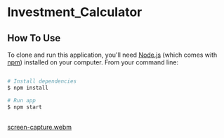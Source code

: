 # Investment_Calculator


## How To Use

To clone and run this application, you'll need [Node.js](https://nodejs.org/en/download/) (which comes with [npm](http://npmjs.com)) installed on your computer. From your command line:

```bash

# Install dependencies
$ npm install

# Run app
$ npm start
```


##

[screen-capture.webm](https://github.com/anaritacpereira/Investment_Calculator/assets/127841235/3fec64b2-7c32-4925-9614-a09c255392f8)
